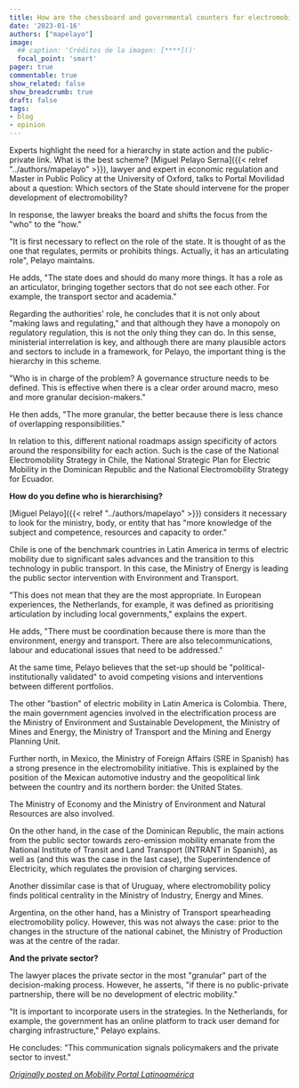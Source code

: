 ```yaml
---
title: How are the chessboard and governmental counters for electromobility in Latin America laid out?
date: '2023-01-16'
authors: ["mapelayo"]
image:
  ## caption: 'Créditos de la imagen: [****]()'
  focal_point: 'smart'
pager: true
commentable: true
show_related: false
show_breadcrumb: true
draft: false
tags:
- blog
- opinion
---
```


Experts highlight the need for a hierarchy in state action and the public-private link. What is the best scheme? [Miguel Pelayo Serna]({{< relref "../authors/mapelayo" >}}), lawyer and expert in economic regulation and Master in Public Policy at the University of Oxford, talks to Portal Movilidad about a question: Which sectors of the State should intervene for the proper development of electromobility? 

<!--more-->

In response, the lawyer breaks the board and shifts the focus from the "who" to the "how." 

"It is first necessary to reflect on the role of the state. It is thought of as the one that regulates, permits or prohibits things. Actually, it has an articulating role", Pelayo maintains.

He adds, "The state does and should do many more things. It has a role as an articulator, bringing together sectors that do not see each other. For example, the transport sector and academia."

Regarding the authorities' role, he concludes that it is not only about "making laws and regulating," and that although they have a monopoly on regulatory regulation, this is not the only thing they can do. In this sense, ministerial interrelation is key, and although there are many plausible actors and sectors to include in a framework, for Pelayo, the important thing is the hierarchy in this scheme. 

"Who is in charge of the problem? A governance structure needs to be defined. This is effective when there is a clear order around macro, meso and more granular decision-makers."

He then adds, "The more granular, the better because there is less chance of overlapping responsibilities."

In relation to this, different national roadmaps assign specificity of actors around the responsibility for each action. Such is the case of the National Electromobility Strategy in Chile, the National Strategic Plan for Electric Mobility in the Dominican Republic and the National Electromobility Strategy for Ecuador.

**How do you define who is hierarchising?**

[Miguel Pelayo]({{< relref "../authors/mapelayo" >}}) considers it necessary to look for the ministry, body, or entity that has "more knowledge of the subject and competence, resources and capacity to order."

Chile is one of the benchmark countries in Latin America in terms of electric mobility due to significant sales advances and the transition to this technology in public transport. In this case, the Ministry of Energy is leading the public sector intervention with Environment and Transport.

"This does not mean that they are the most appropriate. In European experiences, the Netherlands, for example, it was defined as prioritising articulation by including local governments," explains the expert. 

He adds, "There must be coordination because there is more than the environment, energy and transport. There are also telecommunications, labour and educational issues that need to be addressed."

At the same time, Pelayo believes that the set-up should be "political-institutionally validated" to avoid competing visions and interventions between different portfolios.

The other "bastion" of electric mobility in Latin America is Colombia. There, the main government agencies involved in the electrification process are the Ministry of Environment and Sustainable Development, the Ministry of Mines and Energy, the Ministry of Transport and the Mining and Energy Planning Unit.

Further north, in Mexico, the Ministry of Foreign Affairs (SRE in Spanish) has a strong presence in the electromobility initiative. This is explained by the position of the Mexican automotive industry and the geopolitical link between the country and its northern border: the United States.

The Ministry of Economy and the Ministry of Environment and Natural Resources are also involved.

On the other hand, in the case of the Dominican Republic, the main actions from the public sector towards zero-emission mobility emanate from the National Institute of Transit and Land Transport (INTRANT in Spanish), as well as (and this was the case in the last case), the Superintendence of Electricity, which regulates the provision of charging services.

Another dissimilar case is that of Uruguay, where electromobility policy finds political centrality in the Ministry of Industry, Energy and Mines.

Argentina, on the other hand, has a Ministry of Transport spearheading electromobility policy. However, this was not always the case: prior to the changes in the structure of the national cabinet, the Ministry of Production was at the centre of the radar.

**And the private sector?**

The lawyer places the private sector in the most "granular" part of the decision-making process. However, he asserts, "if there is no public-private partnership, there will be no development of electric mobility." 

"It is important to incorporate users in the strategies. In the Netherlands, for example, the government has an online platform to track user demand for charging infrastructure," Pelayo explains. 

He concludes: "This communication signals policymakers and the private sector to invest."

[_Originally posted on Mobility Portal Latinoamérica_](https://mobilityportal.lat/como-se-disponen-el-tablero-y-las-fichas-gubernamentales-de-electromovilidad-en-latinoamerica/)